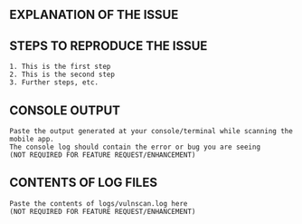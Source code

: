 <!-- ## IMPORTANT -->
<!-- Issues are ONLY for reporting bugs and feature requests. 
-->
## EXPLANATION OF THE ISSUE

<!-- What happens, under which versions, under what conditions, when, and what were you expecting instead. -->

## STEPS TO REPRODUCE THE ISSUE

```
1. This is the first step
2. This is the second step
3. Further steps, etc.
```

## CONSOLE OUTPUT

```
Paste the output generated at your console/terminal while scanning the mobile app.
The console log should contain the error or bug you are seeing
(NOT REQUIRED FOR FEATURE REQUEST/ENHANCEMENT)
```

## CONTENTS OF LOG FILES

```
Paste the contents of logs/vulnscan.log here
(NOT REQUIRED FOR FEATURE REQUEST/ENHANCEMENT)
```

<!--
BEFORE POSTING YOUR ISSUE/BUG
- These comments won't show up when you submit the issue.
- GitHub issues are only to submit bugs and feature requests. 
- If you have questions, use our Gitter channel https://gitter.im/simplycubed/Lobby.
- Reproduce issue in the latest master and try to add as much detail as possible.
- If you're requesting a new feature/enhancement, explain why you'd like it to be added and it's importance.
- Search this repository (top of the page) for the issue and it has not been fixed or reported already.
- Once you open a bug, you should also provide additional information if requested. 
- Failure to do so in 25 days will result in closure of the bug without further communication.
-->
